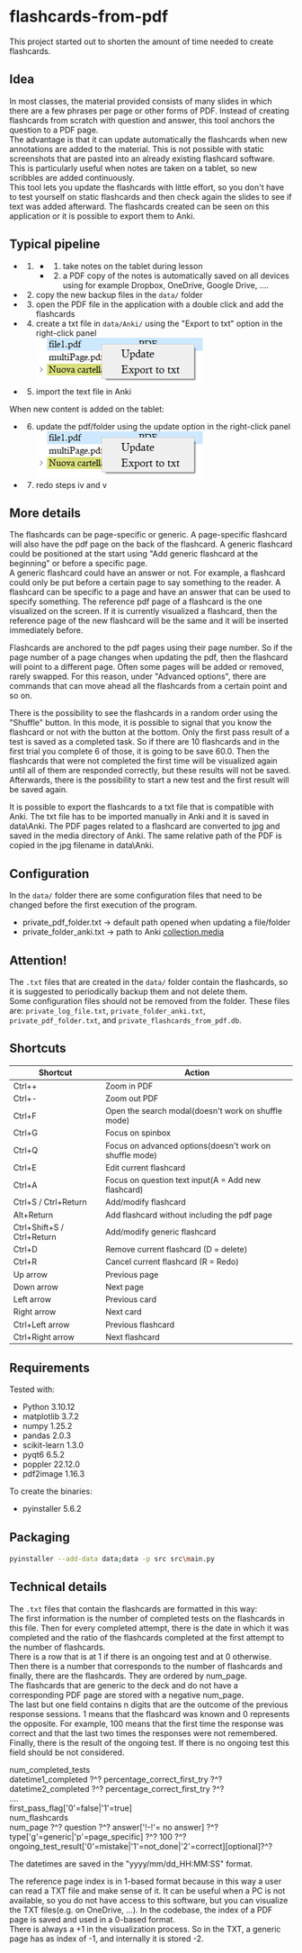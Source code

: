 # flashcards-from-pdf

This project started out to shorten the amount of time needed to create flashcards.

## Idea

In most classes, the material provided consists of many slides in which there are a few phrases per page or other forms of PDF. Instead of creating flashcards from scratch with question and answer, this tool anchors the question to a PDF page.  
The advantage is that it can update automatically the flashcards when new annotations are added to the material. This is not possible with static screenshots that are pasted into an already existing flashcard software.
This is particularly useful when notes are taken on a tablet, so new scribbles are added continuously.  
This tool lets you update the flashcards with little effort, so you don't have to test yourself on static flashcards and then check again the slides to see if text was added afterward.
The flashcards created can be seen on this application or it is possible to export them to Anki.

## Typical pipeline

-   1.  -   1. take notes on the tablet during lesson
        -   2. a PDF copy of the notes is automatically saved on all devices using for example Dropbox, OneDrive, Google Drive, ....
-   2. copy the new backup files in the `data/` folder
-   3. open the PDF file in the application with a double click and add the flashcards
-   4. create a txt file in `data/Anki/` using the "Export to txt" option in the right-click panel  
       ![Right click panel](./doc/images/right_click_panel.png)
-   5. import the text file in Anki

When new content is added on the tablet:

-   6. update the pdf/folder using the update option in the right-click panel  
       ![Right click panel](./doc/images/right_click_panel.png)
-   7. redo steps iv and v

## More details

The flashcards can be page-specific or generic. A page-specific flashcard will also have the pdf page on the back of the flashcard. A generic flashcard could be positioned at the start using "Add generic flashcard at the beginning" or before a specific page.  
A generic flashcard could have an answer or not. For example, a flashcard could only be put before a certain page to say something to the reader.
A flashcard can be specific to a page and have an answer that can be used to specify something.
The reference pdf page of a flashcard is the one visualized on the screen. If it is currently visualized a flashcard, then the reference page of the new flashcard will be the same and it will be inserted immediately before.

Flashcards are anchored to the pdf pages using their page number. So if the page number of a page changes when updating the pdf, then the flashcard will point to a different page. Often some pages will be added or removed, rarely swapped. For this reason, under "Advanced options", there are commands that can move ahead all the flashcards from a certain point and so on.

There is the possibility to see the flashcards in a random order using the "Shuffle" button. In this mode, it is possible to signal that you know the flashcard or not with the button at the bottom.
Only the first pass result of a test is saved as a completed task. So if there are 10 flashcards and in the first trial you complete 6 of those, it is going to be save 60.0. Then the flashcards that were not completed the first time will be visualized again until all of them are responded correctly, but these results will not be saved.
Afterwards, there is the possibility to start a new test and the first result will be saved again.

It is possible to export the flashcards to a txt file that is compatible with Anki. The txt file has to be imported manually in Anki and it is saved in data\Anki. The PDF pages related to a flashcard are converted to jpg and saved in the media directory of Anki. The same relative path of the PDF is copied in the jpg filename in data\Anki.

## Configuration

In the `data/` folder there are some configuration files that need to be changed before the first execution of the program.

-   private_pdf_folder.txt -> default path opened when updating a file/folder
-   private_folder_anki.txt -> path to Anki [collection.media](https://docs.ankiweb.net/files.html)

## Attention!

The `.txt` files that are created in the `data/` folder contain the flashcards, so it is suggested to periodically backup them and not delete them.  
Some configuration files should not be removed from the folder.
These files are: `private_log_file.txt`, `private_folder_anki.txt`, `private_pdf_folder.txt`, and `private_flashcards_from_pdf.db`.

## Shortcuts

| Shortcut                   | Action                                                  |
| -------------------------- | ------------------------------------------------------- |
| Ctrl++                     | Zoom in PDF                                             |
| Ctrl+-                     | Zoom out PDF                                            |
| Ctrl+F                     | Open the search modal(doesn't work on shuffle mode)     |
| Ctrl+G                     | Focus on spinbox                                        |
| Ctrl+Q                     | Focus on advanced options(doesn't work on shuffle mode) |
| Ctrl+E                     | Edit current flashcard                                  |
| Ctrl+A                     | Focus on question text input(A = Add new flashcard)     |
| Ctrl+S / Ctrl+Return       | Add/modify flashcard                                    |
| Alt+Return                 | Add flashcard without including the pdf page            |
| Ctrl+Shift+S / Ctrl+Return | Add/modify generic flashcard                            |
| Ctrl+D                     | Remove current flashcard (D = delete)                   |
| Ctrl+R                     | Cancel current flashcard (R = Redo)                     |
| Up arrow                   | Previous page                                           |
| Down arrow                 | Next page                                               |
| Left arrow                 | Previous card                                           |
| Right arrow                | Next card                                               |
| Ctrl+Left arrow            | Previous flashcard                                      |
| Ctrl+Right arrow           | Next flashcard                                          |

## Requirements

Tested with:

-   Python 3.10.12
-   matplotlib 3.7.2
-   numpy 1.25.2
-   pandas 2.0.3
-   scikit-learn 1.3.0
-   pyqt6 6.5.2
-   poppler 22.12.0
-   pdf2image 1.16.3

To create the binaries:

-   pyinstaller 5.6.2

## Packaging

```bash
pyinstaller --add-data data;data -p src src\main.py
```

## Technical details

The `.txt` files that contain the flashcards are formatted in this way:  
The first information is the number of completed tests on the flashcards in this file. Then for every completed attempt, there is the date in which it was completed and the ratio of the flashcards completed at the first attempt to the number of flashcards.  
There is a row that is at 1 if there is an ongoing test and at 0 otherwise.  
Then there is a number that corresponds to the number of flashcards and finally, there are the flashcards. They are ordered by num_page.  
The flashcards that are generic to the deck and do not have a corresponding PDF page are stored with a negative num_page.  
The last but one field contains n digits that are the outcome of the previous response sessions. 1 means that the flashcard was known and 0 represents the opposite. For example, 100 means that the first time the response was correct and that the last two times the responses were not remembered.  
Finally, there is the result of the ongoing test. If there is no ongoing test this field should be not considered.

num_completed_tests  
datetime1_completed ?^? percentage_correct_first_try ?^?  
datetime2_completed ?^? percentage_correct_first_try ?^?  
....  
first_pass_flag['0'=false|'1'=true]  
num_flashcards  
num_page ?^? question ?^? answer['!-!'= no answer] ?^? type['g'=generic|'p'=page_specific] ?^? 100 ?^? ongoing_test_result['0'=mistake|'1'=not_done|'2'=correct][optional]?^?

The datetimes are saved in the "yyyy/mm/dd_HH:MM:SS" format.

The reference page index is in 1-based format because in this way a user can read a TXT file and make sense of it. It can be useful when a PC is not available, so you do not have access to this software, but you can visualize the TXT files(e.g. on OneDrive, ...). In the codebase, the index of a PDF page is saved and used in a 0-based format.  
There is always a +1 in the visualization process. So in the TXT, a generic page has as index of -1, and internally it is stored -2.
